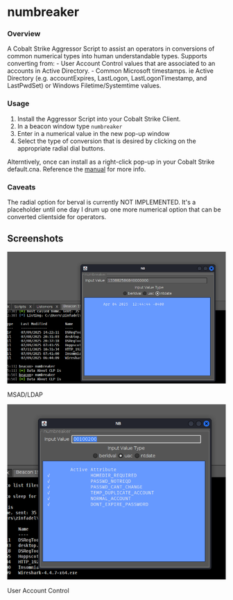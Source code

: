 # numbreaker

### Overview
A Cobalt Strike Aggressor Script to assist an operators in conversions of common numerical types into human understandable types.
Supports converting from:
    - User Account Control values that are associated to an accounts in Active Directory.
    - Common Microsoft timestamps. ie Active Directory (e.g. accountExpires, LastLogon, LastLogonTimestamp, and LastPwdSet) or Windows Filetime/Systemtime values.
    
### Usage

1) Install the Aggressor Script into your Cobalt Strike Client.
2) In a beacon window type `numbreaker`
3) Enter in a numerical value in the new pop-up window
4) Select the type of conversion that is desired by clicking on the appropriate radial dial buttons.

Alterntively, once can install as a right-click pop-up in your Cobalt Strike default.cna. Reference the [manual](https://hstechdocs.helpsystems.com/manuals/cobaltstrike/current/userguide/content/topics_aggressor-scripts/as_cobalt-strike.htm) for more info.

### Caveats

The radial option for berval is currently NOT IMPLEMENTED. It's a placeholder until one day I drum up one more numerical option that can be converted clientside for operators.

## Screenshots

![NTDATE EX](screenshots/sshot-ntdate.png)

MSAD/LDAP 

![UAC EX](screenshots/sshot-uac.png)

User Account Control
